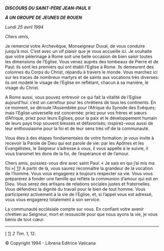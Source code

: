 ***DISCOURS DU SAINT-PÈRE JEAN-PAUL II***

***À UN GROUPE DE JEUNES DE ROUEN***

*Lundi 25 avril 1994*

*Chers amis*,

Je remercie votre Archevêque, Monseigneur Duval, de vous conduire jusqu’à moi. C’est avec un vif plaisir que je vous accueille ici. Je souhaite que votre pèlerinage à Rome soit une belle occasion de bien saisir toutes les dimensions de l’Eglise. Vous venez auprès des tombeaux de Pierre et de Paul: ils sont les premiers qui ont établi l’Eglise à Rome. Ils demeurent des colonnes du Corps du Christ, répandu à travers le monde. Vous marchez ici sur les traces de nombreux martyrs et de saints aux vocations très diverses: ils ont modelé le visage de l’Eglise en reflétant, chacun à sa manière, le visage du Christ.

A Rome aussi, vous pouvez entrevoir ce qui fait la vitalité de l’Eglise aujourd’hui: c’est un carrefour pour les chrétiens de tous les continents. En ce moment, se déroule l’Assemblée pour l’Afrique du Synode des Evêques; mais l’Eglise universelle est concernée: priez pour vos frères et sœurs d’Afrique, priez pour leurs Eglises, pour la paix et le développement humain de leurs pays trop souvent blessés et défavorisés; inspirez-vous aussi de leur enthousiasme pour la foi et de leur sens très vif de la communauté.

Vous êtes à des étapes fondamentales de votre formation: je vous invite à recevoir la Parole de Dieu qui est parole de vie: par les Apôtres et les Evangélistes, le Seigneur s’adresse à vous, il vous appelle à le suivre, il vous transmet les dons de la foi, de l’espérance et de l’amour.

Chers amis, puissiez-vous dire avec saint Paul: « Je sais en qui j’ai mis ma foi »\[ [1](#_ftn1 "")\]! A partir de là, vous saurez reconnaître la grandeur de la vocation de l’homme. Vous vous engagerez à toujours respecter sa vie. Vous vous préparerez à fonder une famille qui reflète la communion d’amour qui est en Dieu. Vous serez des artisans de relations sociales justes et fraternelles. Vous défendrez la dignité du travail pour le bien de tout homme. Vous participerez activement à la vie de l’Eglise, et, si l’appel vous est adressé, vous vous engagerez totalement à son service.

La communauté ecclésiale compte sur vous. En confiant votre avenir chrétien au Seigneur, mort et ressuscité pour que nous ayons la vie, je vous bénis de tout cœur.

* * *

\[ [1](#_ftnref1 "")\] *2 Tim*. 1, 12.

© Copyright 1994 \- Libreria Editrice Vaticana